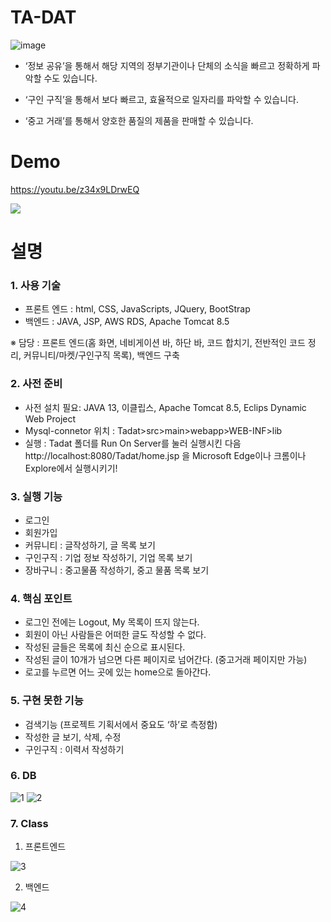 <h1> TA-DAT </h1>

![image](https://user-images.githubusercontent.com/81500474/175491508-2cdbdafd-b8e5-4993-a598-13509b60e409.png)

- ‘정보 공유’을 통해서  해당 지역의 정부기관이나 단체의 소식을 빠르고 정확하게 파악할 수도 있습니다. 

- ‘구인 구직’을 통해서 보다 빠르고, 효율적으로 일자리를 파악할 수 있습니다.

- ‘중고 거래’를 통해서 양호한 품질의 제품을 판매할 수 있습니다.

<h1> Demo </h1>

https://youtu.be/z34x9LDrwEQ

<img src="https://user-images.githubusercontent.com/81500474/175466505-576acf37-493c-478f-849c-6c6ae87ba676.gif">

<h1> 설명 </h1>

<h3> 1.	사용 기술 </h3>

-	프론트 엔드 : html, CSS, JavaScripts, JQuery, BootStrap
-	백엔드 : JAVA, JSP, AWS RDS, Apache Tomcat 8.5 

※ 담당 : 프론트 엔드(홈 화면, 네비게이션 바, 하단 바, 코드 합치기, 전반적인 코드 정리, 커뮤니티/마켓/구인구직 목록), 백엔드 구축

<h3>2.	사전 준비</h3>

-	사전 설치 필요: JAVA 13, 이클립스, Apache Tomcat 8.5, Eclips Dynamic Web Project 
-	Mysql-connetor 위치 : Tadat>src>main>webapp>WEB-INF>lib
-	실행 : Tadat 폴더를 Run On Server를 눌러 실행시킨 다음 http://localhost:8080/Tadat/home.jsp 을 Microsoft Edge이나 크롬이나 Explore에서 실행시키기! 

<h3>3.	실행 기능</h3>

-	로그인
-	회원가입 
-	커뮤니티 : 글작성하기, 글 목록 보기
-	구인구직 : 기업 정보 작성하기, 기업 목록 보기
-	장바구니 : 중고물품 작성하기, 중고 물품 목록 보기

<h3>4.	핵심 포인트</h3>

-	로그인 전에는 Logout, My 목록이 뜨지 않는다. 
-	회원이 아닌 사람들은 어떠한 글도 작성할 수 없다. 
-	작성된 글들은 목록에 최신 순으로 표시된다.
-	작성된 글이 10개가 넘으면 다른 페이지로 넘어간다. (중고거래 페이지만 가능) 
-	로고를 누르면 어느 곳에 있는 home으로 돌아간다. 

<h3>5.	구현 못한 기능</h3>

-	검색기능 (프로젝트 기획서에서 중요도 ‘하’로 측정함)
-	작성한 글 보기, 삭제, 수정 
-	구인구직 : 이력서 작성하기

<h3>6.	DB </h3>
 
![1](https://user-images.githubusercontent.com/81500474/175467290-e27d8b40-e313-4fca-b88a-8f2c9af63967.png)
![2](https://user-images.githubusercontent.com/81500474/175467308-c9a7f888-9c4c-428f-806d-38cf64992694.png)


<h3>7.	Class</h3>

 1) 프론트엔드 
 
![3](https://user-images.githubusercontent.com/81500474/175467492-a9c59859-5f62-4dd7-90cc-fd08adeed61b.png)

 2) 백엔드

 ![4](https://user-images.githubusercontent.com/81500474/175467515-886b6210-8a5c-4033-be5e-b1c08ff9eb5a.png)

